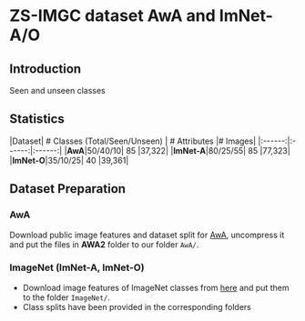 # ZS-IMGC dataset AwA and ImNet-A/O

## Introduction

Seen and unseen classes


## Statistics
|Dataset| # Classes (Total/Seen/Unseen) | # Attributes |# Images|
|:------:|:------:|:------:|
|**AwA**|50/40/10| 85 |37,322|
|**ImNet-A**|80/25/55| 85 |77,323|
|**ImNet-O**|35/10/25| 40 |39,361|

## Dataset Preparation

### AwA
Download public image features and dataset split for [AwA](http://datasets.d2.mpi-inf.mpg.de/xian/xlsa17.zip), uncompress it and put the files in **AWA2** folder to our folder `AwA/`.

### ImageNet (ImNet-A, ImNet-O)
- Download image features of ImageNet classes from [here](https://drive.google.com/drive/folders/1An6nLXRRvlKSCbJoKKlqTNDvgN7PyvvW) and put them to the folder `ImageNet/`.
- Class splits have been provided in the corresponding folders